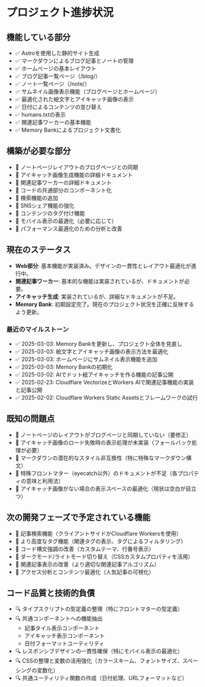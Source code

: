 # プロジェクト進捗状況

## 機能している部分
- ✅ Astroを使用した静的サイト生成
- ✅ マークダウンによるブログ記事とノートの管理
- ✅ ホームページの基本レイアウト
- ✅ ブログ記事一覧ページ（/blog/）
- ✅ ノート一覧ページ（/note/）
- ✅ サムネイル画像表示機能（ブログページとホームページ）
- ✅ 最適化された絵文字とアイキャッチ画像の表示
- ✅ 日付によるコンテンツの並び替え
- ✅ humans.txtの表示
- ✅ 関連記事ワーカーの基本機能
- ✅ Memory Bankによるプロジェクト文書化

## 構築が必要な部分
- 🔄 ノートページレイアウトのブログページとの同期
- 🔄 アイキャッチ画像生成機能の詳細ドキュメント
- 🔄 関連記事ワーカーの詳細ドキュメント
- 🔄 コードの共通部分のコンポーネント化
- 🔄 検索機能の追加
- 🔄 SNSシェア機能の強化
- 🔄 コンテンツのタグ付け機能
- 🔄 モバイル表示の最適化（必要に応じて）
- 🔄 パフォーマンス最適化のための分析と改善

## 現在のステータス
- **Web部分**: 基本機能が実装済み。デザインの一貫性とレイアウト最適化が進行中。
- **関連記事ワーカー**: 基本的な機能は実装されているが、ドキュメントが必要。
- **アイキャッチ生成**: 実装されているが、詳細なドキュメントが不足。
- **Memory Bank**: 初期設定完了。現在のプロジェクト状況を正確に反映するよう更新。
### 最近のマイルストーン
- ✅ 2025-03-03: Memory Bankを更新し、プロジェクト全体を見直し
- ✅ 2025-03-03: 絵文字とアイキャッチ画像の表示方法を最適化
- ✅ 2025-03-03: ホームページにサムネイル表示機能を追加
- ✅ 2025-03-03: Memory Bankの初期化
- ✅ 2025-03-02: AIでドット絵アイキャッチを作る機能の記事公開
- ✅ 2025-02-23: Cloudflare VectorizeとWorkers AIで関連記事機能の実装と記事公開
- ✅ 2025-02-02: Cloudflare Workers Static Assetsとフレームワークの試行

## 既知の問題点
- 📝 ノートページのレイアウトがブログページと同期していない（要修正）
- 📝 アイキャッチ画像のロード失敗時の表示処理が未実装（フォールバック処理が必要）
- 📝 マークダウンの潜在的なスタイル非互換性（特に特殊なマークダウン構文）
- 📝 特殊フロントマター（eyecatch以外）のドキュメントが不足（各プロパティの意味と利用法）
- 📝 アイキャッチ画像がない場合の表示スペースの最適化（現状は空白が目立つ）

## 次の開発フェーズで予定されている機能
- 🚀 記事検索機能（クライアントサイドかCloudflare Workersを使用）
- 🚀 より高度なタグ機能（関連タグの表示、タグによるフィルタリング）
- 🚀 コード構文強調の改善（カスタムテーマ、行番号表示）
- 🚀 ダークモード/ライトモード切り替え（CSSカスタムプロパティを活用）
- 🚀 関連記事表示の改善（より適切な関連記事アルゴリズム）
- 🚀 アクセス分析とコンテンツ最適化（人気記事の可視化）

## コード品質と技術的負債
- 🔍 タイプスクリプトの型定義の整理（特にフロントマターの型定義）
- 🔍 共通コンポーネントへの機能抽出
  - 記事タイル表示コンポーネント
  - アイキャッチ表示コンポーネント
  - 日付フォーマットユーティリティ
- 🔍 レスポンシブデザインの一貫性確保（特にモバイル表示の最適化）
- 🔍 CSSの整理と変数の活用強化（カラースキーム、フォントサイズ、スペーシングの変数化）
- 🔍 共通ユーティリティ関数の作成（日付処理、URLフォーマットなど）
